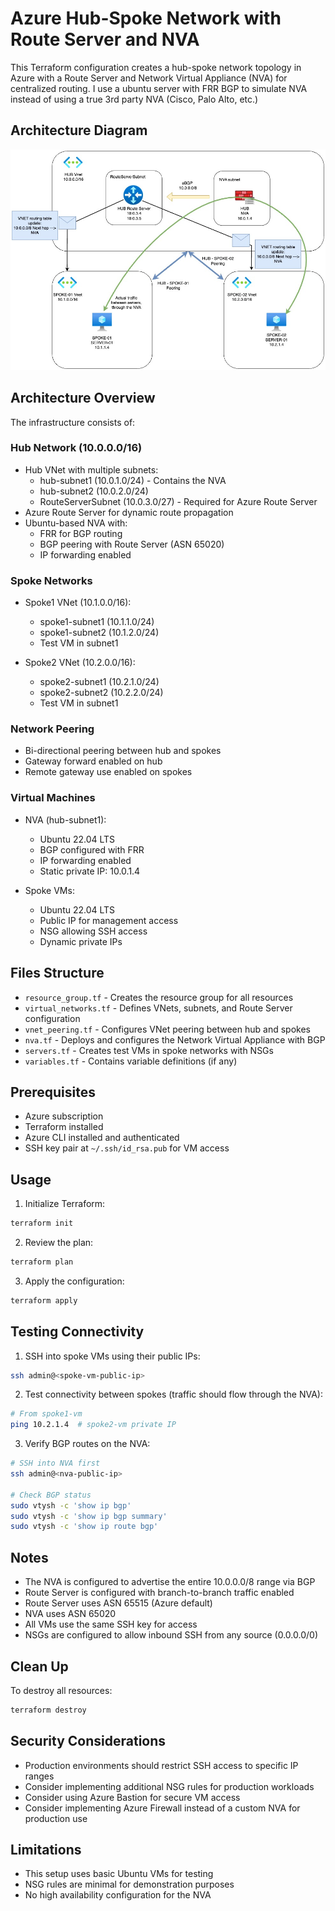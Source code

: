 # Azure Hub-Spoke Network with Route Server and NVA

This Terraform configuration creates a hub-spoke network topology in Azure with a Route Server and Network Virtual Appliance (NVA) for centralized routing. I use a ubuntu server with FRR BGP to simulate NVA instead of using a true 3rd party NVA (Cisco, Palo Alto, etc.)

## Architecture Diagram

![Azure Hub-Spoke with Route Server](images/azure-route-server-spoke-to-spoke.jpg)

## Architecture Overview

The infrastructure consists of:

### Hub Network (10.0.0.0/16)
- Hub VNet with multiple subnets:
  - hub-subnet1 (10.0.1.0/24) - Contains the NVA
  - hub-subnet2 (10.0.2.0/24)
  - RouteServerSubnet (10.0.3.0/27) - Required for Azure Route Server
- Azure Route Server for dynamic route propagation
- Ubuntu-based NVA with:
  - FRR for BGP routing
  - BGP peering with Route Server (ASN 65020)
  - IP forwarding enabled

### Spoke Networks
- Spoke1 VNet (10.1.0.0/16):
  - spoke1-subnet1 (10.1.1.0/24)
  - spoke1-subnet2 (10.1.2.0/24)
  - Test VM in subnet1

- Spoke2 VNet (10.2.0.0/16):
  - spoke2-subnet1 (10.2.1.0/24)
  - spoke2-subnet2 (10.2.2.0/24)
  - Test VM in subnet1

### Network Peering
- Bi-directional peering between hub and spokes
- Gateway forward enabled on hub
- Remote gateway use enabled on spokes

### Virtual Machines
- NVA (hub-subnet1):
  - Ubuntu 22.04 LTS
  - BGP configured with FRR
  - IP forwarding enabled
  - Static private IP: 10.0.1.4
  
- Spoke VMs:
  - Ubuntu 22.04 LTS
  - Public IP for management access
  - NSG allowing SSH access
  - Dynamic private IPs

## Files Structure

- `resource_group.tf` - Creates the resource group for all resources
- `virtual_networks.tf` - Defines VNets, subnets, and Route Server configuration
- `vnet_peering.tf` - Configures VNet peering between hub and spokes
- `nva.tf` - Deploys and configures the Network Virtual Appliance with BGP
- `servers.tf` - Creates test VMs in spoke networks with NSGs
- `variables.tf` - Contains variable definitions (if any)

## Prerequisites

- Azure subscription
- Terraform installed
- Azure CLI installed and authenticated
- SSH key pair at `~/.ssh/id_rsa.pub` for VM access

## Usage

1. Initialize Terraform:
```bash
terraform init
```

2. Review the plan:
```bash
terraform plan
```

3. Apply the configuration:
```bash
terraform apply
```

## Testing Connectivity

1. SSH into spoke VMs using their public IPs:
```bash
ssh admin@<spoke-vm-public-ip>
```

2. Test connectivity between spokes (traffic should flow through the NVA):
```bash
# From spoke1-vm
ping 10.2.1.4  # spoke2-vm private IP
```

3. Verify BGP routes on the NVA:
```bash
# SSH into NVA first
ssh admin@<nva-public-ip>

# Check BGP status
sudo vtysh -c 'show ip bgp'
sudo vtysh -c 'show ip bgp summary'
sudo vtysh -c 'show ip route bgp'
```

## Notes

- The NVA is configured to advertise the entire 10.0.0.0/8 range via BGP
- Route Server is configured with branch-to-branch traffic enabled
- Route Server uses ASN 65515 (Azure default)
- NVA uses ASN 65020
- All VMs use the same SSH key for access
- NSGs are configured to allow inbound SSH from any source (0.0.0.0/0)

## Clean Up

To destroy all resources:
```bash
terraform destroy
```

## Security Considerations

- Production environments should restrict SSH access to specific IP ranges
- Consider implementing additional NSG rules for production workloads
- Consider using Azure Bastion for secure VM access
- Consider implementing Azure Firewall instead of a custom NVA for production use

## Limitations

- This setup uses basic Ubuntu VMs for testing
- NSG rules are minimal for demonstration purposes
- No high availability configuration for the NVA
